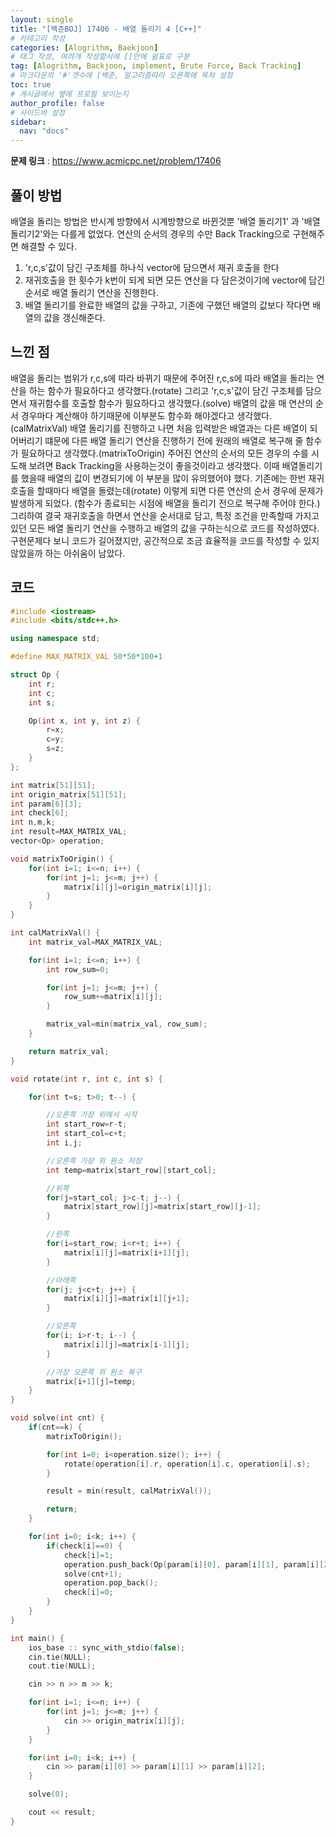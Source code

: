 ```yaml
---
layout: single
title: "[백준BOJ] 17406 - 배열 돌리기 4 [C++]"
# 카테고리 작성
categories: [Alogrithm, Baekjoon]
# 태그 작성, 여려개 작성할시에 []안에 쉼표로 구분
tag: [Alogrithm, Backjoon, implement, Brute Force, Back Tracking]
# 마크다운의 '#'갯수에 [백준, 알고리즘따라 오른쪽에 목차 설정
toc: true
# 게시글에서 옆에 프로필 보이는지
author_profile: false
# 사이드바 설정
sidebar:
  nav: "docs"
---
```


**문제 링크** : <https://www.acmicpc.net/problem/17406>

## 풀이 방법

배열을 돌리는 방법은 반시계 방향에서 시계방향으로 바뀐것뿐 '배열 돌리기1' 과 '배열 돌리기2'와는 다를게 없었다.
연산의 순서의 경우의 수만 Back Tracking으로 구현해주면 해결할 수 있다.

1. 'r,c,s'값이 담긴 구조체를 하나식 vector에 담으면서 재귀 호출을 한다
2. 재귀호출을 한 횟수가 k번이 되게 되면 모든 연산을 다 담은것이기에 vector에 담긴 순서로 배열 돌리기 연산을 진행한다.
3. 배열 돌리기를 완료한 배열의 값을 구하고, 기존에 구했던 배열의 값보다 작다면 배열의 값을 갱신해준다.

## 느낀 점

배열을 돌리는 범위가 r,c,s에 따라 바뀌기 때문에 주어진 r,c,s에 따라 배열을 돌리는 연산을 하는 함수가 필요하다고 생각했다.(rotate)
그리고 'r,c,s'값이 담긴 구조체를 담으면서 재귀함수를 호출할 함수가 필요하다고 생각했다.(solve)
배열의 값을 매 연산의 순서 경우마다 계산해야 하기때문에 이부분도 함수화 해야겠다고 생각했다.(calMatrixVal)
배열 돌리기를 진행하고 나면 처음 입력받은 배열과는 다른 배열이 되어버리기 떄문에
다른 배열 돌리기 연산을 진행하기 전에 원래의 배열로 복구해 줄 함수가 필요하다고 생각했다.(matrixToOrigin)
주어진 연산의 순서의 모든 경우의 수를 시도해 보려면 Back Tracking을 사용하는것이 좋을것이라고 생각했다.
이때 배열돌리기를 했을때 배열의 값이 변경되기에 이 부분을 많이 유의했어야 했다.
기존에는 한번 재귀호출을 할때마다 배열을 돌렸는데(rotate) 이렇게 되면
다른 연산의 순서 경우에 문제가 발생하게 되었다.
(함수가 종료되는 시점에 배열을 돌리기 전으로 복구해 주어야 한다.)
그리하여 결국 재귀호출을 하면서 연산을 순서대로 담고,
특정 조건을 만족할때 가지고 있던 모든 배열 돌리기 연산을 수행하고 배열의 값을 구하는식으로 코드를 작성하였다.
구현문제다 보니 코드가 길어졌지만, 공간적으로 조금 효율적을 코드를 작성할 수 있지 않았을까 하는 아쉬움이 남았다.

## 코드

```c++
#include <iostream>
#include <bits/stdc++.h>

using namespace std;

#define MAX_MATRIX_VAL 50*50*100+1

struct Op {
	int r;
	int c;
	int s;

	Op(int x, int y, int z) {
		r=x;
		c=y;
		s=z;
	}
};

int matrix[51][51];
int origin_matrix[51][51];
int param[6][3];
int check[6];
int n,m,k;
int result=MAX_MATRIX_VAL;
vector<Op> operation;

void matrixToOrigin() {
	for(int i=1; i<=n; i++) {
		for(int j=1; j<=m; j++) {
			matrix[i][j]=origin_matrix[i][j];
		}
	}
}

int calMatrixVal() {
	int matrix_val=MAX_MATRIX_VAL;

	for(int i=1; i<=n; i++) {
		int row_sum=0;

		for(int j=1; j<=m; j++) {
			row_sum+=matrix[i][j];
		}

		matrix_val=min(matrix_val, row_sum);
	}

	return matrix_val;
}

void rotate(int r, int c, int s) {

	for(int t=s; t>0; t--) {

		//오른쪽 가장 위에서 시작
		int start_row=r-t;
		int start_col=c+t;
		int i,j;

		//오른쪽 가장 위 원소 저장
		int temp=matrix[start_row][start_col];

		//위쪽
		for(j=start_col; j>c-t; j--) {
			matrix[start_row][j]=matrix[start_row][j-1];
		}

		//왼쪽
		for(i=start_row; i<r+t; i++) {
			matrix[i][j]=matrix[i+1][j];
		}

		//아래쪽
		for(j; j<c+t; j++) {
			matrix[i][j]=matrix[i][j+1];
		}

		//오른쪽
		for(i; i>r-t; i--) {
			matrix[i][j]=matrix[i-1][j];
		}

		//가장 오른쪽 위 원소 복구
		matrix[i+1][j]=temp;
	}
}

void solve(int cnt) {
	if(cnt==k) {
		matrixToOrigin();

		for(int i=0; i<operation.size(); i++) {
			rotate(operation[i].r, operation[i].c, operation[i].s);
		}

		result = min(result, calMatrixVal());

		return;
	}

	for(int i=0; i<k; i++) {
		if(check[i]==0) {
			check[i]=1;
			operation.push_back(Op(param[i][0], param[i][1], param[i][2]));
			solve(cnt+1);
			operation.pop_back();
			check[i]=0;
		}
	}
}

int main() {
	ios_base :: sync_with_stdio(false);
	cin.tie(NULL);
	cout.tie(NULL);

	cin >> n >> m >> k;

	for(int i=1; i<=n; i++) {
		for(int j=1; j<=m; j++) {
			cin >> origin_matrix[i][j];
		}
	}

	for(int i=0; i<k; i++) {
		cin >> param[i][0] >> param[i][1] >> param[i][2];
	}

	solve(0);

	cout << result;
}
```
